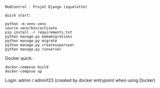     MedControl - Projet Django (squelette)

    Quick start:

    python -m venv venv
    source venv/bin/activate
    pip install -r requirements.txt
    python manage.py makemigrations
    python manage.py migrate
    python manage.py createsuperuser
    python manage.py runserver

Docker quick:

    docker-compose build
    docker-compose up

Login: admin / admin123 (created by docker entrypoint when using Docker)
